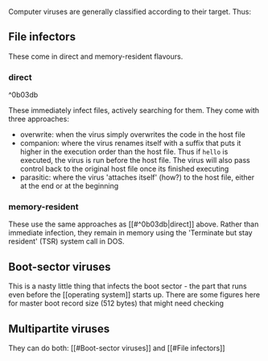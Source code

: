 Computer viruses are generally classified according to their target. Thus:

## File infectors
These come in direct and memory-resident flavours. 
### direct

^0b03db

These immediately infect files, actively searching for them. They come with three approaches:
- overwrite: when the virus simply overwrites the code in the host file
- companion: where the virus renames itself with a suffix that puts it higher in the execution order than the host file. Thus if `hello` is executed, the virus is run before the host file. The virus will also pass control back to the original host file once its finished executing
- parasitic: where the virus 'attaches itself' (how?) to the host file, either at the end or at the beginning
### memory-resident
These use the same approaches as [[#^0b03db|direct]] above. Rather than immediate infection, they remain in memory using the 'Terminate but stay resident' (TSR) system call in DOS.
## Boot-sector viruses
This is a nasty little thing that infects the boot sector - the part that runs even before the [[operating system]] starts up. There are some figures here for master boot record size (512 bytes) that might need checking
## Multipartite viruses
They can do both: [[#Boot-sector viruses]] and [[#File infectors]]